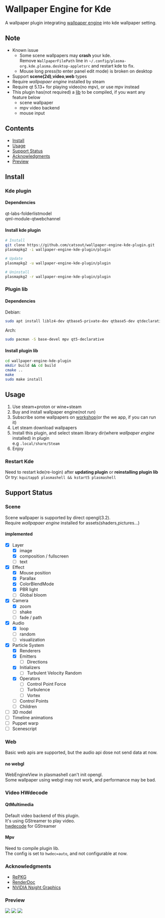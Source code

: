 # Wallpaper Engine for Kde
A wallpaper plugin integrating [wallpaper engine](https://store.steampowered.com/app/431960/Wallpaper_Engine) into kde wallpaper setting.  

## Note
- Known issue
  - Some scene wallpapers may **crash** your kde.  
    Remove `WallpaperFilePath` line in `~/.config/plasma-org.kde.plasma.desktop-appletsrc` and restart kde to fix.  
  - Mouse long press(to enter panel edit mode) is broken on desktop  
- Support **scene(2d)**,**video**,**web** types
- Require *wallpapaer engine* installed by steam
- Require qt 5.13+ for playing video(no mpv), or use mpv instead  
- This plugin has(not required) a [lib](#plugin-lib) to be compiled, if you want any feature below  
  - scene wallpaper  
  - mpv video backend  
  - mouse input  

## Contents
- [Install](#install)
- [Usage](#usage)
- [Support Status](#support-status)
- [Acknowledgments](#acknowledgments)
- [Preview](#preview)

## Install
### Kde plugin
#### Dependencies
qt-labs-folderlistmodel  
qml-module-qtwebchannel
#### Install kde plugin
```sh
# Install
git clone https://github.com/catsout/wallpaper-engine-kde-plugin.git
plasmapkg2 -i wallpaper-engine-kde-plugin/plugin

# Update
plasmapkg2 -u wallpaper-engine-kde-plugin/plugin

# Uninstall
plasmapkg2 -r wallpaper-engine-kde-plugin/plugin
```

### Plugin lib
#### Dependencies
Debian:  
```sh
sudo apt install liblz4-dev qtbase5-private-dev qtbase5-dev qtdeclarative5-dev libqt5x11extras5-dev libmpv-dev  
```  

Arch:
```sh
sudo pacman -S base-devel mpv qt5-declarative
```
#### Install plugin lib
```sh
cd wallpaper-engine-kde-plugin
mkdir build && cd build
cmake ..
make
sudo make install
```

## Usage
1. Use steam+proton or wine+steam
2. Buy and install wallpaper engine(not run)
3. Subscribe some wallpapers on [workshop](https://steamcommunity.com/app/431960/workshop/)(or the we app, if you can run it)  
4. Let steam download wallpapers
5. Install this plugin, and select steam library dir(where *wallpaper engine* installed) in plugin  
e.g `.local/share/Steam`
6. Enjoy  

### Restart Kde
Need to restart kde(re-login) after **updating plugin** or **reinstalling plugin lib**  
Or try: `kquitapp5 plasmashell && kstart5 plasmashell`  

## Support Status
### Scene
Scene wallpaper is supported by direct opengl(3.2).  
Require *wallpapaer engine* installed for assets(shaders,pictures...)
#### implemented
- [x] Layer
	- [x] image
	- [x] composition / fullscreen
	- [ ] text
- [x] Effect
	- [x] Mouse position
	- [x] Parallax
	- [x] ColorBlendMode
	- [x] PBR light
	- [ ] Global bloom
- [x] Camera
	- [x] zoom
	- [ ] shake
	- [ ] fade / path
- [x] Audio
	- [x] loop
	- [ ] random
	- [ ] visualization
- [x] Particle System
	- [x] Renderers
	- [x] Emitters
		- [ ] Directions
	- [x] Initializers
		- [ ] Turbulent Velocity Random
	- [x] Operators
		- [ ] Control Point Force
		- [ ] Turbulence
		- [ ] Vortex
	- [ ] Control Points
	- [ ] Children
- [ ] 3D model
- [ ] Timeline animations
- [ ] Puppet warp
- [ ] Scenescript  

### Web
Basic web apis are supported, but the audio api dose not send data at now.  
#### no webgl
WebEngineView in plasmashell can't init opengl.  
Some wallpaper using webgl may not work, and performance may be bad.   

### Video HWdecode  
#### QtMultimedia
Default video backend of this plugin.  
It's using GStreamer to play video.  
[hwdecode](https://wiki.archlinux.org/title/GStreamer#Hardware_video_acceleration) for GStreamer

#### Mpv
Need to compile plugin lib.  
The config is set to `hwdec=auto`, and not configurable at now.  

### Acknowledgments
- [RePKG](https://github.com/notscuffed/repkg)
- [RenderDoc](https://renderdoc.org/)
- [NVIDIA Nsight Graphics](https://developer.nvidia.com/nsight-graphics)

### Preview
![](https://cdn.pling.com/img/f/b/9/f/63f1672d628422f92fd189fe55f60ee8c9f911a691d0745eeaf51d2c6fae6763b8f8.jpg)
![](https://cdn.pling.com/img/d/7/9/f/c28d236408e66ba3cbca5173fb0bf4362b9df45e6e1c485deb6d9f7b4fe6adf93a2b.jpg)
![](https://cdn.pling.com/img/0/e/e/9/23b2aefba63630c7eb723afc202cdaaa2809d32d8a2ddca03b9fec8f82de62d721cd.jpg)
